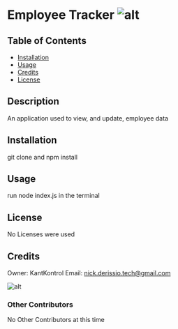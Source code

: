 
# Employee Tracker ![alt](https://img.shields.io/badge/build-passing-brightgreen)

## Table of Contents

* [Installation](#installation)
* [Usage](#usage)
* [Credits](#credits)
* [License](#license)

## Description
An application used to view, and update, employee data

## Installation
git clone and npm install

## Usage
run node index.js in the terminal

## License

No Licenses were used

## Credits

Owner: KantKontrol Email: nick.derissio.tech@gmail.com

![alt](https://avatars0.githubusercontent.com/u/57921318?v=4)

### Other Contributors

No Other Contributors at this time

